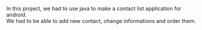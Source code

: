 In this project, we had to use java to make a contact list application for android.
<br/> We had to be able to add new contact, change informations and order them.
